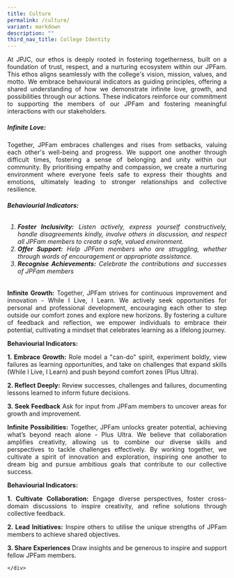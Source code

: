 ```yaml
---
title: Culture
permalink: /culture/
variant: markdown
description: ""
third_nav_title: College Identity
---
```

<div align="justify">

<p>At JPJC, our ethos is deeply rooted in fostering togetherness, built on a foundation of trust, respect, and a nurturing ecosystem within our JPFam. This ethos aligns seamlessly with the college's vision, mission, values, and motto. We embrace behavioural indicators as guiding principles, offering a shared understanding of how we demonstrate infinite love, growth, and possibilities through our actions. These indicators reinforce our commitment to supporting the members of our JPFam and fostering meaningful interactions with our stakeholders.</p>

<p></p><h5><b>Infinite Love:</b></h5><p></p>
<p>Together, JPFam embraces challenges and rises from setbacks, valuing each other's well-being and progress. We support one another through difficult times, fostering a sense of belonging and unity within our community. By prioritising empathy and compassion, we create a nurturing environment where everyone feels safe to express their thoughts and emotions, ultimately leading to stronger relationships and collective resilience.</p>

<p></p><h6><b>Behaviourial Indicators:</b></h6><p></p>
<p></p><h6><ol><li><b> Foster Inclusivity:</b> Listen actively, express yourself constructively, handle disagreements kindly, involve others in discussion, and respect all JPFam members to create a safe, valued environment.</li>
<li><b> Offer Support:</b> Help JPFam members who are struggling, whether through words of encouragement or appropriate assistance.</li>
<li><b> Recognise Achievements:</b> Celebrate the contributions and successes of JPFam members</li></ol></h6><p></p> 
	
<p><b>Infinite Growth:</b> Together, JPFam strives for continuous improvement and innovation - While I Live, I Learn. We actively seek opportunities for personal and professional development, encouraging each other to step outside our comfort zones and explore new horizons. By fostering a culture of feedback and reflection, we empower individuals to embrace their potential, cultivating a mindset that celebrates learning as a lifelong journey.</p>

<b>Behaviourial Indicators:</b><p></p>
<b>1.   Embrace Growth:</b> Role model a "can-do" spirit, experiment boldly, view failures as learning opportunities, and take on challenges that expand skills (While I Live, I Learn) and push beyond comfort zones (Plus Ultra).<p></p>
<b>2.  Reflect Deeply:</b> Review successes, challenges and failures, documenting lessons learned to inform future decisions.<p></p>
<b>3.   Seek Feedback</b> Ask for input from JPFam members to uncover areas for growth and improvement.<p></p>

<p><b>Infinite Possibilities:</b> Together, JPFam unlocks greater potential, achieving what’s beyond reach alone - Plus Ultra. We believe that collaboration amplifies creativity, allowing us to combine our diverse skills and perspectives to tackle challenges effectively. By working together, we cultivate a spirit of innovation and exploration, inspiring one another to dream big and pursue ambitious goals that contribute to our collective success.</p>
	
<b>Behaviourial Indicators:</b><p></p>
<b>1.  Cultivate Collaboration:</b> Engage diverse perspectives, foster cross-domain discussions to inspire creativity, and refine solutions through collective feedback.<p></p>
<b>2.  Lead Initiatives:</b> Inspire others to utilise the unique strengths of JPFam members to achieve shared objectives.<p></p>
<b>3.  Share Experiences</b> Draw insights and be generous to inspire and support fellow JPFam members.<p></p>	
	
	
	
	
	</div>